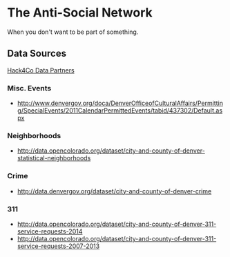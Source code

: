 The Anti-Social Network
=======================

When you don't want to be part of something.


Data Sources
------------

[Hack4Co Data Partners](https://www.hackerleague.org/hackathons/hack4colorado-2014/wikipages/513e338980b6af81f3000039)

### Misc. Events

* http://www.denvergov.org/doca/DenverOfficeofCulturalAffairs/Permitting/SpecialEvents/2011CalendarPermittedEvents/tabid/437302/Default.aspx


### Neighborhoods

* http://data.opencolorado.org/dataset/city-and-county-of-denver-statistical-neighborhoods


### Crime

* http://data.denvergov.org/dataset/city-and-county-of-denver-crime


### 311

* http://data.opencolorado.org/dataset/city-and-county-of-denver-311-service-requests-2014
* http://data.opencolorado.org/dataset/city-and-county-of-denver-311-service-requests-2007-2013
